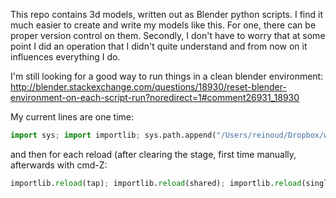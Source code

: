 This repo contains 3d models, written out as Blender python scripts. I find it much easier to create and write my models like this. For one, there can be proper version control on them. Secondly, I don't have to worry that at some point I did an operation that I didn't quite understand and from now on it influences everything I do.

I'm still looking for a good way to run things in a clean blender environment: http://blender.stackexchange.com/questions/18930/reset-blender-environment-on-each-script-run?noredirect=1#comment26931_18930

My current lines are one time:

```python
import sys; import importlib; sys.path.append("/Users/reinoud/Dropbox/work/models/berker-b1"); import shared; import single; import tap; import single_and_tap;
```

and then for each reload (after clearing the stage, first time manually, afterwards with cmd-Z:
```python
importlib.reload(tap); importlib.reload(shared); importlib.reload(single); importlib.reload(single_and_tap); single_and_tap.build(); bpy.ops.ed.undo_push()
```
